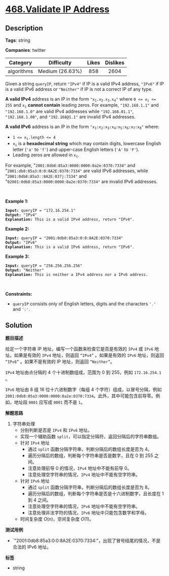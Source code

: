# [468.Validate IP Address](https://leetcode.com/problems/validate-ip-address/description/)

## Description

**Tags**: string

**Companies**: twitter

|  Category  |   Difficulty    | Likes | Dislikes |
| :--------: | :-------------: | :---: | :------: |
| algorithms | Medium (26.63%) |  858  |   2604   |

<p>Given a string <code>queryIP</code>, return <code>&quot;IPv4&quot;</code> if IP is a valid IPv4 address, <code>&quot;IPv6&quot;</code> if IP is a valid IPv6 address or <code>&quot;Neither&quot;</code> if IP is not a correct IP of any type.</p>
<p><strong>A valid IPv4</strong> address is an IP in the form <code>&quot;x<sub>1</sub>.x<sub>2</sub>.x<sub>3</sub>.x<sub>4</sub>&quot;</code> where <code>0 &lt;= x<sub>i</sub> &lt;= 255</code> and <code>x<sub>i</sub></code> <strong>cannot contain</strong> leading zeros. For example, <code>&quot;192.168.1.1&quot;</code> and <code>&quot;192.168.1.0&quot;</code> are valid IPv4 addresses while <code>&quot;192.168.01.1&quot;</code>, <code>&quot;192.168.1.00&quot;</code>, and <code>&quot;192.168@1.1&quot;</code> are invalid IPv4 addresses.</p>
<p><strong>A valid IPv6</strong> address is an IP in the form <code>&quot;x<sub>1</sub>:x<sub>2</sub>:x<sub>3</sub>:x<sub>4</sub>:x<sub>5</sub>:x<sub>6</sub>:x<sub>7</sub>:x<sub>8</sub>&quot;</code> where:</p>
<ul>
  <li><code>1 &lt;= x<sub>i</sub>.length &lt;= 4</code></li>
  <li><code>x<sub>i</sub></code> is a <strong>hexadecimal string</strong> which may contain digits, lowercase English letter (<code>&#39;a&#39;</code> to <code>&#39;f&#39;</code>) and upper-case English letters (<code>&#39;A&#39;</code> to <code>&#39;F&#39;</code>).</li>
  <li>Leading zeros are allowed in <code>x<sub>i</sub></code>.</li>
</ul>
<p>For example, &quot;<code>2001:0db8:85a3:0000:0000:8a2e:0370:7334&quot;</code> and &quot;<code>2001:db8:85a3:0:0:8A2E:0370:7334&quot;</code> are valid IPv6 addresses, while &quot;<code>2001:0db8:85a3::8A2E:037j:7334&quot;</code> and &quot;<code>02001:0db8:85a3:0000:0000:8a2e:0370:7334&quot;</code> are invalid IPv6 addresses.</p>
<p>&nbsp;</p>
<p><strong class="example">Example 1:</strong></p>
<pre><code><strong>Input:</strong> queryIP = &quot;172.16.254.1&quot;
<strong>Output:</strong> &quot;IPv4&quot;
<strong>Explanation:</strong> This is a valid IPv4 address, return &quot;IPv4&quot;.</code></pre>
<p><strong class="example">Example 2:</strong></p>
<pre><code><strong>Input:</strong> queryIP = &quot;2001:0db8:85a3:0:0:8A2E:0370:7334&quot;
<strong>Output:</strong> &quot;IPv6&quot;
<strong>Explanation:</strong> This is a valid IPv6 address, return &quot;IPv6&quot;.</code></pre>
<p><strong class="example">Example 3:</strong></p>
<pre><code><strong>Input:</strong> queryIP = &quot;256.256.256.256&quot;
<strong>Output:</strong> &quot;Neither&quot;
<strong>Explanation:</strong> This is neither a IPv4 address nor a IPv6 address.</code></pre>
<p>&nbsp;</p>
<p><strong>Constraints:</strong></p>
<ul>
  <li><code>queryIP</code> consists only of English letters, digits and the characters <code>&#39;.&#39;</code> and <code>&#39;:&#39;</code>.</li>
</ul>

## Solution

**题目描述**

给定一个字符串 IP 地址，编写一个函数来检查它是否是有效的 `IPv4` 或 `IPv6` 地址。如果是有效的 `IPv4` 地址，则返回 `“IPv4”` 。如果是有效的 `IPv6` 地址，则返回 `“IPv6”` 。如果不是有效的 IP 地址，则返回 `“Neither”`。

`IPv4` 地址由点分隔的 4 个十进制数组成，范围为 0 到 255，例如 `172.16.254.1` 。

`IPv6` 地址由 8 组 16 位十六进制数字（每组 4 个字符）组成，以冒号分隔，例如`2001:0db8:85a3:0000:0000:8a2e:0370:7334`。此外，其中可能包含前导零。例如，地址段 `0001` 应写成 `0001` 而不是 `1`。

**解题思路**

1. 字符串处理
   - 分别判断是否是 `IPv4` 和 `IPv6` 地址。
   - 实现一个辅助函数 `split`，可以指定分隔符，返回分隔后的字符串数组。
   - 针对 `IPv4` 地址
     - 通过 `split` 函数分隔字符串，判断分隔后的数组长度是否为 4。
     - 遍历分隔后的数组，判断每个字符串是否是数字，且在 0 到 255 之间。
     - 注意处理前导 0 的情况，`IPv4` 地址中不能有前导 0。
     - 注意处理空字符串的情况，`IPv4` 地址中不能有空字符串。
   - 针对 `IPv6` 地址
     - 通过 `split` 函数分隔字符串，判断分隔后的数组长度是否为 8。
     - 遍历分隔后的数组，判断每个字符串是否是十六进制数字，且长度在 1 到 4 之间。
     - 注意处理空字符串的情况，`IPv6` 地址中不能有空字符串。
     - 注意处理非法字符的情况，`IPv6` 地址中只能包含数字和字母。
   - 时间复杂度 $O(n)$，空间复杂度 $O(1)$。

**测试用例**

- `"2001:0db8:85a3:0:0:8A2E:0370:7334:"，出现了冒号结尾的情况，不是合法的 IPv6 地址。

**标签**

- string
